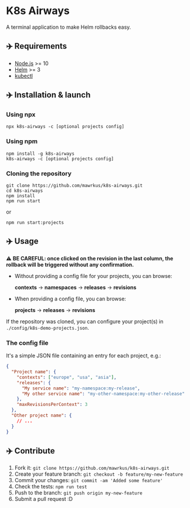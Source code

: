 # K8s Airways

A terminal application to make Helm rollbacks easy.

## ✈️  Requirements

- [Node.js](https://nodejs.org/) >= 10
- [Helm](https://helm.sh/) >= 3
- [kubectl](https://kubernetes.io/docs/reference/kubectl/overview)

## ✈️  Installation & launch

### Using npx

```shell
npx k8s-airways -c [optional projects config]
```

### Using npm

```shell
npm install -g k8s-airways
k8s-airways -c [optional projects config]
```

### Cloning the repository

```shell
git clone https://github.com/mawrkus/k8s-airways.git
cd k8s-airways
npm install
npm run start
```

or

```shell
npm run start:projects
```

## ✈️  Usage

⚠️ **BE CAREFUL: once clicked on the revision in the last column, the rollback will be triggered without any confirmation.**

- Without providing a config file for your projects, you can browse:

  **contexts** -> **namespaces** -> **releases** -> **revisions**

- When providing a config file, you can browse:

  **projects** -> **releases** -> **revisions**

If the repository was cloned, you can configure your project(s) in `./config/k8s-demo-projects.json`.

### The config file

It's a simple JSON file containing an entry for each project, e.g.:

```json
{
  "Project name": {
    "contexts": ["europe", "usa", "asia"],
    "releases": {
      "My service name": "my-namespace:my-release",
      "My other service name": "my-other-namespace:my-other-release"
    },
    "maxRevisionsPerContext": 3
  },
  "Other project name": {
    // ...
  }
}
```

## ✈️  Contribute

1. Fork it: `git clone https://github.com/mawrkus/k8s-airways.git`
2. Create your feature branch: `git checkout -b feature/my-new-feature`
3. Commit your changes: `git commit -am 'Added some feature'`
4. Check the tests: `npm run test`
5. Push to the branch: `git push origin my-new-feature`
6. Submit a pull request :D
